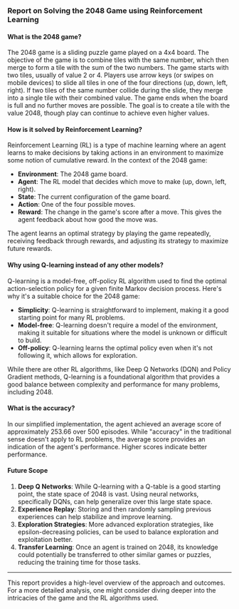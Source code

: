 
### Report on Solving the 2048 Game using Reinforcement Learning

#### What is the 2048 game?

The 2048 game is a sliding puzzle game played on a 4x4 board. The objective of the game is to combine tiles with the same number, which then merge to form a tile with the sum of the two numbers. The game starts with two tiles, usually of value 2 or 4. Players use arrow keys (or swipes on mobile devices) to slide all tiles in one of the four directions (up, down, left, right). If two tiles of the same number collide during the slide, they merge into a single tile with their combined value. The game ends when the board is full and no further moves are possible. The goal is to create a tile with the value 2048, though play can continue to achieve even higher values.

#### How is it solved by Reinforcement Learning?

Reinforcement Learning (RL) is a type of machine learning where an agent learns to make decisions by taking actions in an environment to maximize some notion of cumulative reward. In the context of the 2048 game:

- **Environment**: The 2048 game board.
- **Agent**: The RL model that decides which move to make (up, down, left, right).
- **State**: The current configuration of the game board.
- **Action**: One of the four possible moves.
- **Reward**: The change in the game's score after a move. This gives the agent feedback about how good the move was.

The agent learns an optimal strategy by playing the game repeatedly, receiving feedback through rewards, and adjusting its strategy to maximize future rewards.

#### Why using Q-learning instead of any other models?

Q-learning is a model-free, off-policy RL algorithm used to find the optimal action-selection policy for a given finite Markov decision process. Here's why it's a suitable choice for the 2048 game:

- **Simplicity**: Q-learning is straightforward to implement, making it a good starting point for many RL problems.
- **Model-free**: Q-learning doesn't require a model of the environment, making it suitable for situations where the model is unknown or difficult to build.
- **Off-policy**: Q-learning learns the optimal policy even when it's not following it, which allows for exploration.

While there are other RL algorithms, like Deep Q Networks (DQN) and Policy Gradient methods, Q-learning is a foundational algorithm that provides a good balance between complexity and performance for many problems, including 2048.

#### What is the accuracy?

In our simplified implementation, the agent achieved an average score of approximately 253.66 over 500 episodes. While "accuracy" in the traditional sense doesn't apply to RL problems, the average score provides an indication of the agent's performance. Higher scores indicate better performance.

#### Future Scope

1. **Deep Q Networks**: While Q-learning with a Q-table is a good starting point, the state space of 2048 is vast. Using neural networks, specifically DQNs, can help generalize over this large state space.
2. **Experience Replay**: Storing and then randomly sampling previous experiences can help stabilize and improve learning.
3. **Exploration Strategies**: More advanced exploration strategies, like epsilon-decreasing policies, can be used to balance exploration and exploitation better.
4. **Transfer Learning**: Once an agent is trained on 2048, its knowledge could potentially be transferred to other similar games or puzzles, reducing the training time for those tasks.

---

This report provides a high-level overview of the approach and outcomes. For a more detailed analysis, one might consider diving deeper into the intricacies of the game and the RL algorithms used.